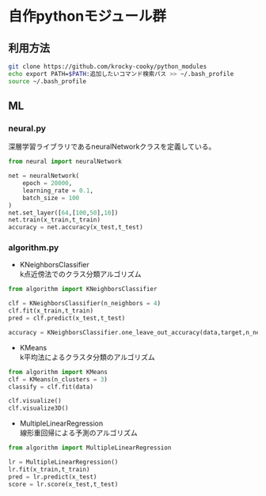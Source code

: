 # 自作pythonモジュール群
## 利用方法
```sh
git clone https://github.com/krocky-cooky/python_modules
echo export PATH=$PATH:追加したいコマンド検索パス >> ~/.bash_profile
source ~/.bash_profile
```
## ML
### neural.py
深層学習ライブラリであるneuralNetworkクラスを定義している。
```python
from neural import neuralNetwork

net = neuralNetwork(
    epoch = 20000,
    learning_rate = 0.1,
    batch_size = 100
)
net.set_layer([64,[100,50],10])
net.train(x_train,t_train)
accuracy = net.accuracy(x_test,t_test)
```

### algorithm.py
- KNeighborsClassifier  
k点近傍法でのクラス分類アルゴリズム
```python
from algorithm import KNeighborsClassifier

clf = KNeighborsClassifier(n_neighbors = 4)
clf.fit(x_train,t_train)
pred = clf.predict(x_test,t_test)

accuracy = KNeighborsClassifier.one_leave_out_accuracy(data,target,n_neighbors = 4)
```
- KMeans  
k平均法によるクラスタ分類のアルゴリズム
```python
from algorithm import KMeans
clf = KMeans(n_clusters = 3)
classify = clf.fit(data)

clf.visualize()
clf.visualize3D()
```
- MultipleLinearRegression  
線形重回帰による予測のアルゴリズム
```python
from algorithm import MultipleLinearRegression

lr = MultipleLinearRegression()
lr.fit(x_train,t_train)
pred = lr.predict(x_test)
score = lr.score(x_test,t_test)
```
